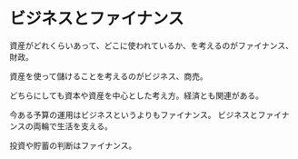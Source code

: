 # ビジネスとファイナンス

資産がどれくらいあって、どこに使われているか、を考えるのがファイナンス、財政。

資産を使って儲けることを考えるのがビジネス、商売。

どちらにしても資本や資産を中心とした考え方。経済とも関連がある。

今ある予算の運用はビジネスというよりもファイナンス。
ビジネスとファイナンスの両輪で生活を支える。

投資や貯蓄の判断はファイナンス。
